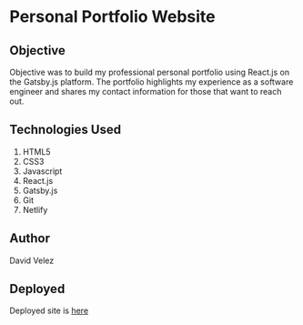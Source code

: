 # Personal Portfolio Website

## Objective
Objective was to build my professional personal portfolio using React.js
on the Gatsby.js platform. The portfolio highlights my experience as a
software engineer and shares my contact information for those that want to reach out.

## Technologies Used
1. HTML5
2. CSS3
3. Javascript
4. React.js
5. Gatsby.js
6. Git
6. Netlify

## Author
David Velez

## Deployed

Deployed site is [here]

[here]: http://www.davidvelez.io
